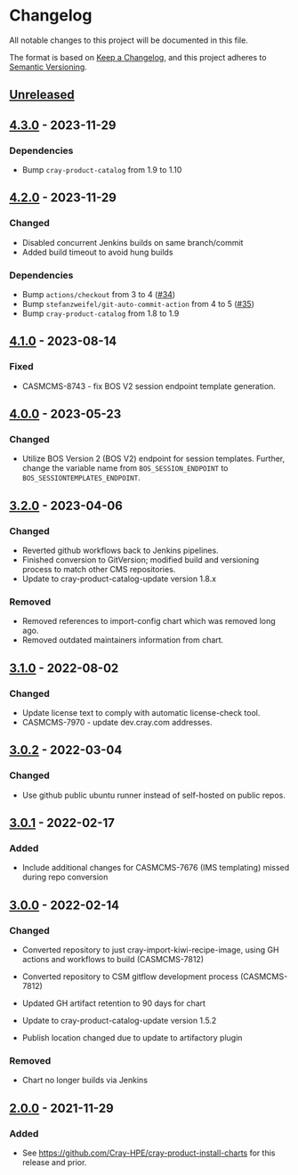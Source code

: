 # Changelog
All notable changes to this project will be documented in this file.

The format is based on [Keep a Changelog](https://keepachangelog.com/en/1.0.0/), and this project adheres to [Semantic Versioning](https://semver.org/spec/v2.0.0.html).

## [Unreleased]

## [4.3.0] - 2023-11-29

### Dependencies

- Bump `cray-product-catalog` from 1.9 to 1.10

## [4.2.0] - 2023-11-29

### Changed

- Disabled concurrent Jenkins builds on same branch/commit
- Added build timeout to avoid hung builds

### Dependencies

- Bump `actions/checkout` from 3 to 4 ([#34](https://github.com/Cray-HPE/cray-import-kiwi-recipe-image/pull/34))
- Bump `stefanzweifel/git-auto-commit-action` from 4 to 5 ([#35](https://github.com/Cray-HPE/cray-import-kiwi-recipe-image/pull/35))
- Bump `cray-product-catalog` from 1.8 to 1.9

## [4.1.0] - 2023-08-14

### Fixed

- CASMCMS-8743 - fix BOS V2 session endpoint template generation.

## [4.0.0] - 2023-05-23

### Changed

- Utilize BOS Version 2 (BOS V2) endpoint for session templates. Further, change the variable name from `BOS_SESSION_ENDPOINT` to `BOS_SESSIONTEMPLATES_ENDPOINT`.

## [3.2.0] - 2023-04-06

### Changed

- Reverted github workflows back to Jenkins pipelines.
- Finished conversion to GitVersion; modified build and versioning process to match other CMS repositories.
- Update to cray-product-catalog-update version 1.8.x

### Removed

- Removed references to import-config chart which was removed long ago.
- Removed outdated maintainers information from chart.

## [3.1.0] - 2022-08-02

### Changed

- Update license text to comply with automatic license-check tool.
- CASMCMS-7970 - update dev.cray.com addresses.

## [3.0.2] - 2022-03-04

### Changed

- Use github public ubuntu runner instead of self-hosted on public repos.

## [3.0.1] - 2022-02-17

### Added

- Include additional changes for CASMCMS-7676 (IMS templating) missed during repo conversion

## [3.0.0] - 2022-02-14

### Changed

- Converted repository to just cray-import-kiwi-recipe-image, using GH actions and workflows to build (CASMCMS-7812)

- Converted repository to CSM gitflow development process (CASMCMS-7812)

- Updated GH artifact retention to 90 days for chart

- Update to cray-product-catalog-update version 1.5.2

- Publish location changed due to update to artifactory plugin

### Removed

- Chart no longer builds via Jenkins

## [2.0.0] - 2021-11-29

### Added

- See https://github.com/Cray-HPE/cray-product-install-charts for this release and prior.

[Unreleased]: https://github.com/Cray-HPE/cray-import-kiwi-recipe-image/compare/v4.3.0...HEAD

[4.3.0]: https://github.com/Cray-HPE/cray-import-kiwi-recipe-image/compare/v4.2.0...v4.3.0

[4.2.0]: https://github.com/Cray-HPE/cray-import-kiwi-recipe-image/compare/v4.1.0...v4.2.0

[4.1.0]: https://github.com/Cray-HPE/cray-import-kiwi-recipe-image/compare/v4.0.0...v4.1.0

[4.0.0]: https://github.com/Cray-HPE/cray-import-kiwi-recipe-image/compare/v3.2.0...v4.0.0

[3.2.0]: https://github.com/Cray-HPE/cray-import-kiwi-recipe-image/compare/v3.1.0...v3.2.0

[3.1.0]: https://github.com/Cray-HPE/cray-import-kiwi-recipe-image/compare/v3.0.2...v3.1.0

[3.0.2]: https://github.com/Cray-HPE/cray-import-kiwi-recipe-image/compare/v3.0.1...v3.0.2

[3.0.1]: https://github.com/Cray-HPE/cray-import-kiwi-recipe-image/compare/v3.0.0...v3.0.1

[3.0.0]: https://github.com/Cray-HPE/cray-import-kiwi-recipe-image/compare/v2.0.0...v3.0.0

[2.0.0]: https://github.com/Cray-HPE/cray-product-install-charts/releases